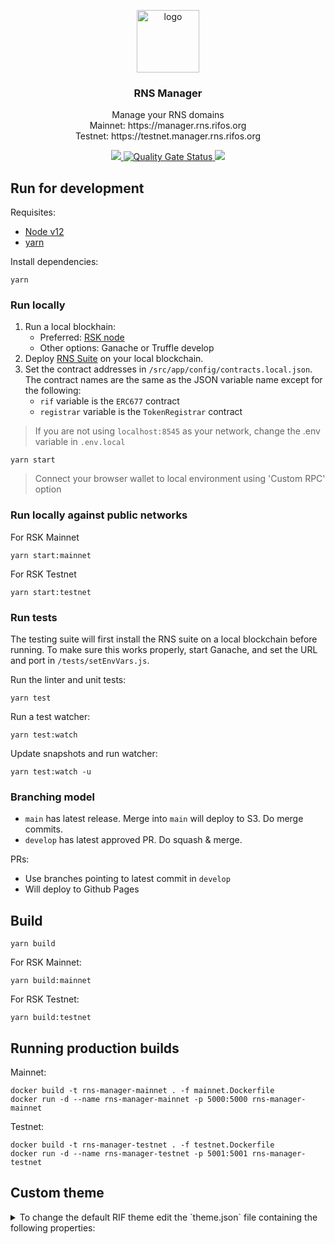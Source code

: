 <p align="middle">
    <img src="https://www.rifos.org/assets/img/logo.svg" alt="logo" height="100" >
</p>
<h3 align="middle">RNS Manager</h3>
<p align="middle">
    Manage your RNS domains<br />
    Mainnet: https://manager.rns.rifos.org<br />
    Testnet: https://testnet.manager.rns.rifos.org
</p>
<p align="middle">
    <a href="https://github.com/rnsdomains/rns-manager-react/actions?query=workflow%3Aci">
        <img src="https://github.com/rnsdomains/rns-manager-react/workflows/ci/badge.svg" />
    <a href="https://sonarcloud.io/dashboard?id=rnsdomains_rns-manager-react">
        <img src="https://sonarcloud.io/api/project_badges/measure?project=rnsdomains_rns-manager-react&metric=alert_status" alt="Quality Gate Status" />
    </a>
    <a href="https://github.com/rnsdomains/rns-manager-react/actions?query=workflow%3Adeploy">
        <img src="https://github.com/rnsdomains/rns-manager-react/workflows/RNS%20build%20and%20deploy/badge.svg" />
     </a>
</p>

## Run for development

Requisites:

- [Node v12](https://nodejs.org/en/)
- [yarn](https://yarnpkg.com/)

Install dependencies:

```
yarn
```

### Run locally

1. Run a local blockhain:
    - Preferred: [RSK node](https://developers.rsk.co/quick-start/step1-install-rsk-local-node/)
    - Other options: Ganache or Truffle develop
2. Deploy [RNS Suite](https://github.com/rsksmart/rns-suite) on your local blockchain.
3. Set the contract addresses in `/src/app/config/contracts.local.json`. The contract names are the same as the JSON variable name except for the following:
    - `rif` variable is the `ERC677` contract
    - `registrar` variable is the `TokenRegistrar` contract

> If you are not using `localhost:8545` as your network, change the .env variable in `.env.local`

```
yarn start
```

> Connect your browser wallet to local environment using 'Custom RPC' option

### Run locally against public networks

For RSK Mainnet

```
yarn start:mainnet
```

For RSK Testnet

```
yarn start:testnet
```

### Run tests

The testing suite will first install the RNS suite on a local blockchain before running. To make sure this works properly, start Ganache, and set the URL and port in `/tests/setEnvVars.js`.

Run the linter and unit tests:

```
yarn test
```

Run a test watcher:

```
yarn test:watch
```

Update snapshots and run watcher:
```
yarn test:watch -u
```

### Branching model

- `main` has latest release. Merge into `main` will deploy to S3. Do merge commits.
- `develop` has latest approved PR. Do squash & merge.

PRs:
- Use branches pointing to latest commit in `develop`
- Will deploy to Github Pages

## Build

```
yarn build
```

For RSK Mainnet:

```
yarn build:mainnet
```

For RSK Testnet:

```
yarn build:testnet
```

## Running production builds

Mainnet:
```
docker build -t rns-manager-mainnet . -f mainnet.Dockerfile
docker run -d --name rns-manager-mainnet -p 5000:5000 rns-manager-mainnet
```

Testnet:
```
docker build -t rns-manager-testnet . -f testnet.Dockerfile
docker run -d --name rns-manager-testnet -p 5001:5001 rns-manager-testnet
```

## Custom theme 
<details>
<summary>To change the default RIF theme edit the `theme.json` file containing the following properties:</summary>
```
{
  "logo": "",
  "footerLogo": "",
  "font": {
    "family": "",
    "src": ""
  },
  "colors": {
    "primary": {
      "main": "",
      "light": "",
      "dark": "",
      "transparent": ""
    },
    "secondary": {
      "main": "",
      "light": "",
      "dark": "",
      "transparent": ""
    }
  },
  "images": {
    "homeSpacer": "",
    "footerArch": ""
  },
  "hideHomeContent": false
}
```
### Options:
-`logo`: _String_ URL of the header logo.
-`footerLogo`: _String_ URL of the footer logo.
-`font`:
    -`family`: _String_ Name of the font
    -`url`: _String_ URL of the font file, leave empty if the font family is a system font.
-`colors`:
    -`primary`: 
        -`main`: _String_ Color for main areas, hero sections and buttons.
        -`light`: _String_ Text colors, borders and alerts.
        -`dark`: _String_ Text colors, borders and alerts on hover.
        -`transparent`: _String_ On button focus events text color.
    -`secondary`:
        -`main`: _String_ Secondary buttons text color.
        -`light`: _String_ Secondary buttons background color and borders.
        -`dark`: _String_ Secondary buttons background color and borders on hover.
        -`transparent`: _String_ On secondary button focus events text color.
-`images`:
    -`homeSpacer`: _String_ URL of the separator image on the homepage, SVG recommended.
    -`footerArch`: _String_ URL of the footer separator image, SVG recommended.
-`hideHomeContent`: _Boolean_ Hide informational content in the homepage.
</details>
